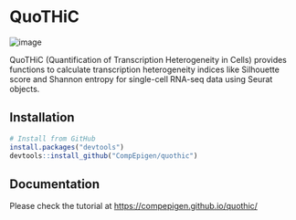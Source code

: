 # QuoTHiC
![image](https://github.com/CompEpigen/quothic/assets/9075573/97d1e985-e363-45a6-a706-e3ec9d09ed34)




QuoTHiC (Quantification of Transcription Heterogeneity in Cells) provides functions to calculate transcription heterogeneity indices like Silhouette score and Shannon entropy for single-cell RNA-seq data using Seurat objects.


## Installation

```R
# Install from GitHub
install.packages("devtools")
devtools::install_github("CompEpigen/quothic")
```
## Documentation
Please check the tutorial at https://compepigen.github.io/quothic/

